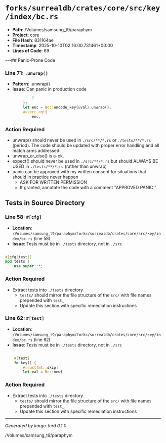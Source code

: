 # `forks/surrealdb/crates/core/src/key/index/bc.rs`

- **Path**: /Volumes/samsung_t9/paraphym
- **Project**: core
- **File Hash**: 831164ae  
- **Timestamp**: 2025-10-10T02:16:00.731461+00:00  
- **Lines of Code**: 69

---## Panic-Prone Code


### Line 71: `.unwrap()`

- **Pattern**: .unwrap()
- **Issue**: Can panic in production code

```rust
			7
		);
		let enc = Bc::encode_key(&val).unwrap();
		assert_eq!(
			enc,
```

### Action Required

- unwrap() should never be used in `./src/**/*.rs` or `./tests/**/*.rs` (period). The code should be updated with proper error handling and all match arms addressed.
- unwrap_or_else() is a-ok. 
- expect() should never be used in `./src/**/*.rs` but should ALWAYS BE USED in `./tests/**/*.rs` (rather than unwrap)
- panic can be approved with my written consent for situations that should in practice never happen  
  - ASK FOR WRITTEN PERMISSION
  - If granted, annotate the code with a comment "APPROVED PANIC "

## Tests in Source Directory


### Line 58: `#[cfg]`

- **Location**: `/Volumes/samsung_t9/paraphym/forks/surrealdb/crates/core/src/key/index/bc.rs` (line 58)
- **Issue**: Tests must be in `./tests` directory, not in `./src`

```rust

#[cfg(test)]
mod tests {
	use super::*;

```

### Action Required

- Extract tests into `./tests` directory
  - `tests/` should mirror the file structure of the `src/` with file names prepended with `test_`
  - Update this section with specific remediation instructions
  


### Line 62: `#[test]`

- **Location**: `/Volumes/samsung_t9/paraphym/forks/surrealdb/crates/core/src/key/index/bc.rs` (line 62)
- **Issue**: Tests must be in `./tests` directory, not in `./src`

```rust

	#[test]
	fn key() {
		#[rustfmt::skip]
		let val = Bc::new(
```

### Action Required

- Extract tests into `./tests` directory
  - `tests/` should mirror the file structure of the `src/` with file names prepended with `test_`
  - Update this section with specific remediation instructions
  

---

*Generated by kargo-turd 0.1.0*

/Volumes/samsung_t9/paraphym